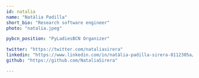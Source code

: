 ```yaml
---
id: natalia
name: "Natàlia Padilla"
short_bio: "Research software engineer"
photo: "natalia.jpeg"

pybcn_position: "PyLadiesBCN Organizer"

twitter: "https://twitter.com/nataliasirera"
linkedin: "https://www.linkedin.com/in/natàlia-padilla-sirera-8112305a/"
github: "https://github.com/NataliaSirera"

---
```

